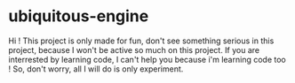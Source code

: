 # ubiquitous-engine

Hi ! This project is only made for fun, don't see something serious in this project, because I won't be active so much on this project.
If you are interrested by learning code, I can't help you because i'm learning code too ! So, don't worry, all I will do is only experiment.
